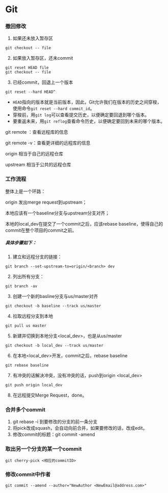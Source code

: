 # Git

### 撤回修改

1. 如果还未放入暂存区

```git
git checkout -- file
```

2. 如果放入暂存区，还未commit

```
git reset HEAD file
git checkout -- file
```

3. 已经commit，回退上一个版本

```
git reset --hard HEAD^
```

- `HEAD`指向的版本就是当前版本，因此，Git允许我们在版本的历史之间穿梭，使用命令`git reset --hard commit_id`。
- 穿梭前，用`git log`可以查看提交历史，以便确定要回退到哪个版本。
- 要重返未来，用`git reflog`查看命令历史，以便确定要回到未来的哪个版本。



git remote ：查看远程库的信息

git remote -v：查看更详细的远程库的信息

origin 相当于自己的远程仓库

upstream 相当于公共的远程仓库

### 工作流程

整体上是一个环路：

origin 发出merge request到upstream；

本地应该有一个baseline分支与upstream分支对齐；

本地的local_dev在提交了一个commit之后，应该rebase baseline，使得自己的commit在整个项目的commit之前。

##### 具体步骤如下：

1. 建立和远程分支的链接：

```
git branch --set-upstream-to=origin/<branch> dev
```

2. 列出所有分支：

```
git branch -av
```

3. 创建一个新的basline分支与us/master对齐

```
git checkout -b baseline --track us/master
```

4. 拉取远程分支到本地

```
git pull us master
```

5. 新建并切换到本地分支<local_dev>，也是从us/master

```
git checkout -b local_dev --track us/master
```

6. 在本地<local_dev>开发，commit之后，rebase baseline

```
git rebase baseline
```

7. 有冲突的话解决冲突，没有冲突的话，push到origin <local_dev>

```
git push origin local_dev
```

8. 在远程提交Merge Request，done。



### 合并多个commit

1. git rebase -i 到要修改的分支的前一条分支
2. 将pick改成squash，会自动向前合并，如果要修改的话，改成edit。
3. 修改commit的标题：git commit -amend



### 取出另一个分支的某一个commit

```
git cherry-pick <相应的commitID>
```



### 修改commit中作者

```
git commit --amend --author="NewAuthor <NewEmail@address.com>"
```



